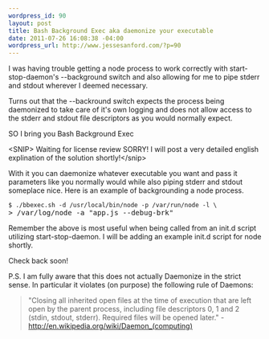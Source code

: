 ```yaml
--- 
wordpress_id: 90
layout: post
title: Bash Background Exec aka daemonize your executable
date: 2011-07-26 16:08:38 -04:00
wordpress_url: http://www.jessesanford.com/?p=90
---
```

I was having trouble getting a node process to work correctly with start-stop-daemon's --background switch and also allowing for me to pipe stderr and stdout wherever I deemed necessary.

Turns out that the --backround switch expects the process being daemonized to take care of it's own logging and does not allow access to the stderr and stdout file descriptors as you would normally expect.

SO I bring you Bash Background Exec

&lt;SNIP&gt; Waiting for license review SORRY! I will post a very detailed english explination of the solution shortly!&lt;/snip&gt;

With it you can daemonize whatever executable you want and pass it parameters like you normally would while also piping stderr and stdout someplace nice. Here is an example of backgrounding a node process.
<pre><code>$ ./bbexec.sh -d /usr/local/bin/node -p /var/run/node -l \ 
</code><span class="Apple-style-span" style="font-family: monospace;">&gt; /var/log/node -a "app.js --debug-brk"</span></pre>
Remember the above is most useful when being called from an init.d script utilizing start-stop-daemon. I will be adding an example init.d script for node shortly.

Check back soon!

P.S. I am fully aware that this does not actually Daemonize in the strict sense. In particular it violates (on purpose) the following rule of Daemons:
<blockquote>"Closing all inherited open files at the time of execution that are left open by the parent process, including file descriptors 0, 1 and 2 (stdin, stdout, stderr). Required files will be opened later." -<a title="wikipedia: Daemon (computing)" href="http://en.wikipedia.org/wiki/Daemon_(computing)" target="_blank">http://en.wikipedia.org/wiki/Daemon_(computing)</a></blockquote>
